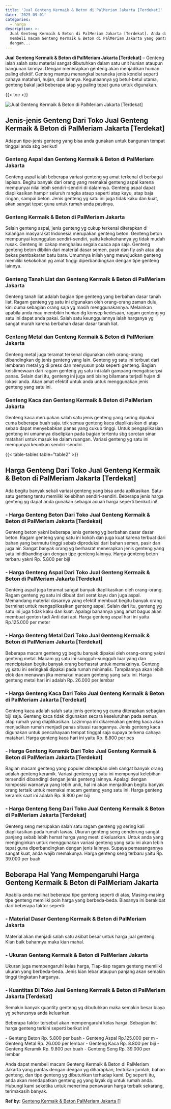 ```yaml
---
title: 'Jual Genteng Kermaik & Beton di PalMeriam Jakarta [Terdekat]'
date: '2025-09-01'
categories:
  - harga
description: >-
  Jual Genteng Kermaik & Beton di PalMeriam Jakarta [Terdekat]. Anda dapat
  membeli macam Genteng Kermaik & Beton di PalMeriam Jakarta yang pantas dengan
  dengan...
---
```


**Jual Genteng Kermaik & Beton di PalMeriam Jakarta \[Terdekat\]** – Genteng ialah salah satu material sangat dibutuhkan dalam satu unit hunian ataupun bangunan lainnya. Dengan menerapkan genteng akan menjadikan hunian paling efektif. Genteng mampu menangkal beraneka jenis kondisi seperti cahaya matahari, hujan, dan lainnya. Kegunaannya yg betul-betul utama, genteng bakal jadi beberapa atap yg paling tepat guna untuk digunakan.

{{< toc >}}

![Jual Genteng Kermaik & Beton di PalMeriam Jakarta [Terdekat]](/images/genteng-minimalis-murah25.png)

## Jenis-jenis Genteng Dari Toko Jual Genteng Kermaik & Beton di PalMeriam Jakarta \[Terdekat\]

Adapun tipe-jenis genteng yang bisa anda gunakan untuk bangunan tempat tinggal anda sbg berikut!

### Genteng Aspal dan Genteng Kermaik & Beton di PalMeriam Jakarta

Genteng aspal ialah beberapa variasi genteng yg amat terkenal di berbagai lapisan. Begitu banyak dari orang yang memakai genteng aspal karena mempunyai nilai lebih sendiri-sendiri di dalamnya. Genteng aspal dapat diaplikasikan hampir seluruh rangka ataup seperti atap kayu, atap baja ringan, sampai beton. Jenis genteng yg satu ini juga tidak kaku dan kuat, akan sangat tepat guna untuk rumah anda pastinya.

### Genteng Kermaik & Beton di PalMeriam Jakarta

Selain genteng aspal, jenis genteng yg cukup terkenal diterapkan di kalangan masyarakat Indonesia merupakan genteng beton. Genteng beton mempunyai keunggulan sendiri-sendiri, yaitu kekokohannya yg tidak mudah rusak. Genteng ini cakap menghalau segala cuaca apa saja. Genteng genteng beton dibikin dari material dasar semen, pasir dan fly ash atau abu bekas pembakaran batu bara. Umumnya inilah yang mewujudkan genteng memiliki kekokohan yg amat tinggi diperbandingkan dengan tipe genteng lainnya.

### Genteng Tanah Liat dan Genteng Kermaik & Beton di PalMeriam Jakarta

Genteng tanah liat adalah bagian tipe genteng yang berbahan dasar tanah liat. Ragam genteng yg satu ini digunakan oleh orang-orang zaman dulu, kini cuma sebagian orang saja yg masih menggunakannya. Melainkan apabila anda mau membikin hunian dg konsep kedesaan, ragam genteng yg satu ini dapat anda pakai. Salah satu keunggulannya ialah harganya yg sangat murah karena berbahan dasar dasar tanah liat.

### Genteng Metal dan Genteng Kermaik & Beton di PalMeriam Jakarta

Genteng metal juga teramat terkenal digunakan oleh orang-orang dibandingkan dg jenis genteng yang lain. Genteng yg satu ini terbuat dari lembaran metal yg di press dan menyusun pola seperti genteng. Bagian keistimewaan dari ragam genteng yg satu ini ialah gampang mengabsorpsi panas. Selain dari itu, genteng ini juga anti bising bilamana terjadi hujan di lokasi anda. Akan amat efektif untuk anda untuk menggunakan jenis genteng yang satu ini.

### Genteng Kaca dan Genteng Kermaik & Beton di PalMeriam Jakarta

Genteng kaca merupakan salah satu jenis genteng yang sering dipakai cuma beberapa buah saja. tdk semua genteng kaca diaplikasikan di atap sebab dapat menyebabkan panas yang cukup tinggi. Untuk pengaplikasian genteng ini umumnya diselipkan pada bagian tertentu sbg sorotan sinar matahari untuk masuk ke dalam ruangan. Variasi genteng yg satu ini mempunyai keunikan sendiri-sendiri.

{{< table-tables table="table2" >}}

## Harga Genteng Dari Toko Jual Genteng Kermaik & Beton di PalMeriam Jakarta \[Terdekat\]

Ada begitu banyak sekali variasi genteng yang bisa anda aplikasikan. Satu-satu genteng tentu memiliki kelebihan sendiri-sendiri. Beberapa jenis harga genteng yg dapat anda gunakan sebagai acuan harga seperti berikut ini!

### \- Harga Genteng Beton Dari Toko Jual Genteng Kermaik & Beton di PalMeriam Jakarta \[Terdekat\]

Genteng beton yakni beberapa jenis genteng yg berbahan dasar dasar beton. Ragam genteng yang satu ini kokoh dan juga kuat karena terbuat dari bahan yang bermutu tinggi sebab diproduksi dari bahan semen, pasir dan juga air. Sangat banyak orang yg berhasrat menerapkan jenis genteng yang satu ini dibandingkan dengan tipe genteng lainnya. Harga genteng beton terbaru yakni Rp. 5.800 per biji

### \- Harga Genteng Aspal Dari Toko Jual Genteng Kermaik & Beton di PalMeriam Jakarta \[Terdekat\]

Genteng aspal juga teramat sangat banyak diaplikasikan oleh orang-orang. Ragam genteng yg satu ini dibuat dari serat kayu dan juga aspal. Memandang material dasarnya yang efektif membuat begitu banyak orang berminat untuk mengaplikasikan genteng aspal. Selain dari itu, genteng yg satu ini juga tidak kaku dan kuat. Apalagi bahannya yang amat bagus akan membuat genten tadi Anti dari api. Harga genteng aspal hari ini yaitu Rp.125.000 per meter

### \- Harga Genteng Metal Dari Toko Jual Genteng Kermaik & Beton di PalMeriam Jakarta \[Terdekat\]

Beberapa macam genteng yg begitu banyak dipakai oleh orang-orang yakni genteng metal. Macam yg satu ini sungguh-sungguh luar yang dan menciptakan begitu banyak orang berhasrat untuk memakainya. Genteng yg satu ini seringkali dipakai pada rumah minimalis. Tampilannya akan lebih elok dan menawan jika memakai macam genteng yang satu ini. Harga genteng metal hari ini adalah Rp. 26.000 per lembar

### \- Harga Genteng Kaca Dari Toko Jual Genteng Kermaik & Beton di PalMeriam Jakarta \[Terdekat\]

Genteng kaca adalah salah satu jenis genteng yg cuma diterapkan sebagian biji saja. Genteng kaca tidak digunakan secara keseluruhan pada semua atap rumah yang diaplikasikan. Lazimnya ini dikarenakan genteg kaca akan menjadikan rumah menjadi panas situasi ruangannya. Jenis genteng kaca digunakan untuk pencahayaan tempat tinggal saja supaya terkena cahaya matahari. Harga genteng kaca hari ini yaitu Rp. 8.800 per pcs

### \- Harga Genteng Keramik Dari Toko Jual Genteng Kermaik & Beton di PalMeriam Jakarta \[Terdekat\]

Bagian macam genteng yang populer diterapkan oleh sangat banyak orang adalah genteng keramik. Variasi genteng yg satu ini mempunyai kelebihan tersendiri dibandingi dengan jenis genteng lainnya. Apalagi dengan komposisi warnanya yang lebih unik, hal ini akan menjadikan begitu banyak orang tertaik untuk memakai macam genteng yang satu ini. Harga genteng keramik saat ini adalah Rp. 9.800 per biji

### \- Harga Genteng Seng Dari Toko Jual Genteng Kermaik & Beton di PalMeriam Jakarta \[Terdekat\]

Genteng seng merupakan salah satu ragam genteng yg sering kali diaplikasikan pada rumah lawas. Ukuran genteng seng cenderung sangat panjang sebab lebih hemat harga yang mesti dikeluarkan. Untuk anda yang menginginkan untuk menggunakan variasi genteng yang satu ini akan lebih tepat guna diperbandingkan dengan jenis lainnya. Supaya pemasangannya sangat kuat, anda wajib memakunya. Harga genteng seng terbaru yaitu Rp. 39.000 per buah

## Beberapa Hal Yang Mempengaruhi Harga Genteng Kermaik & Beton di PalMeriam Jakarta

Apabila anda melihat beberapa tipe genteng seperti di atas, Masing-masing tipe genteng memiliki poin harga yang berbeda-beda. Biasanya ini berakibat dari beberapa faktor seperti:

### \- Material Dasar Genteng Kermaik & Beton di PalMeriam Jakarta

Material akan menjadi salah satu akibat besar untuk harga jual genteng. Kian baik bahannya maka kian mahal.

### \- Ukuran Genteng Kermaik & Beton di PalMeriam Jakarta

Ukuran juga mempengaruhi kelas harga, Tiap-tiap ragam genteng memiliki ukuran yang berbeda-beda. Jenis kian lebar ataupun panjang akan semakin tinggi tingkatan harganya.

### \- Kuantitas Di Toko Jual Genteng Kermaik & Beton di PalMeriam Jakarta \[Terdekat\]

Semakin banyak quantity genteng yg dibutuhkan maka semakin besar biaya yg seharusnya anda keluarkan.

Beberapa faktor tersebut akan mempengaruhi kelas harga. Sebagian list harga genteng terkini seperti berikut ini!

\- Genteng Beton Rp. 5.800 per buah - Genteng Aspal Rp.125.000 per m - Genteng Metal Rp. 26.000 per lembar - Genteng Kaca Rp. 8.800 per biji - Genteng Keramik Rp. 9.800 per buah - Genteng Seng Rp. 39.000 per lembar

Anda dapat membeli macam Genteng Kermaik & Beton di PalMeriam Jakarta yang pantas dengan dengan yg diharapkan, tentukan jumlah, bahan genteng, dan tipe genteng yg dibutuhkan terhadap kami. Dg seperti itu, anda akan mendapatkan genteng yg yang layak dg untuk rumah anda. Hubungi kami seketika untuk menerima penawaran harga terbaik sekarang, terimakasih banyak.

**Ref by:**  [Genteng Kermaik & Beton  PalMeriam Jakarta []](https://id.wikipedia.org/wiki/Genteng)
